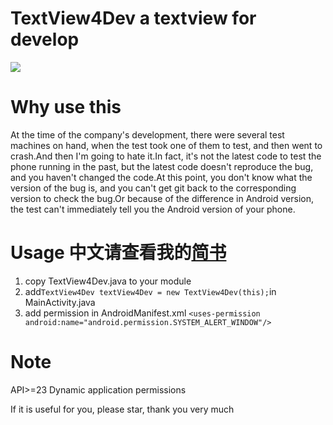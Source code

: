 # TextView4Dev a textview for develop
![](https://upload-images.jianshu.io/upload_images/7793862-d8b84bf32c786801.gif?imageMogr2/auto-orient/strip)
# Why use this
At the time of the company's development, there were several test machines on hand, when the test took one of them to test, and then went to crash.And then I'm going to hate it.In fact, it's not the latest code to test the phone running in the past, but the latest code doesn't reproduce the bug, and you haven't changed the code.At this point, you don't know what the version of the bug is, and you can't get git back to the corresponding version to check the bug.Or because of the difference in Android version, the test can't immediately tell you the Android version of your phone.
# Usage 中文请查看我的[简书](https://www.jianshu.com/p/ce32ed12ad54)
1. copy TextView4Dev.java to your module
2. add`TextView4Dev textView4Dev = new TextView4Dev(this);`in MainActivity.java
3. add permission in AndroidManifest.xml
`<uses-permission android:name="android.permission.SYSTEM_ALERT_WINDOW"/>`
# Note
API>=23 Dynamic application permissions


If it is useful for you, please star, thank you very much
